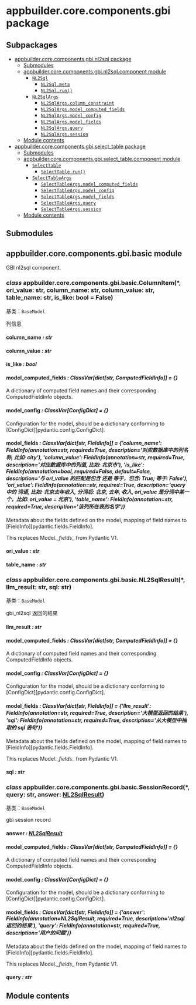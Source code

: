 # appbuilder.core.components.gbi package

## Subpackages

* [appbuilder.core.components.gbi.nl2sql package](appbuilder.core.components.gbi.nl2sql.md)
  * [Submodules](appbuilder.core.components.gbi.nl2sql.md#submodules)
  * [appbuilder.core.components.gbi.nl2sql.component module](appbuilder.core.components.gbi.nl2sql.md#module-appbuilder.core.components.gbi.nl2sql.component)
    * [`NL2Sql`](appbuilder.core.components.gbi.nl2sql.md#appbuilder.core.components.gbi.nl2sql.component.NL2Sql)
      * [`NL2Sql.meta`](appbuilder.core.components.gbi.nl2sql.md#appbuilder.core.components.gbi.nl2sql.component.NL2Sql.meta)
      * [`NL2Sql.run()`](appbuilder.core.components.gbi.nl2sql.md#appbuilder.core.components.gbi.nl2sql.component.NL2Sql.run)
    * [`NL2SqlArgs`](appbuilder.core.components.gbi.nl2sql.md#appbuilder.core.components.gbi.nl2sql.component.NL2SqlArgs)
      * [`NL2SqlArgs.column_constraint`](appbuilder.core.components.gbi.nl2sql.md#appbuilder.core.components.gbi.nl2sql.component.NL2SqlArgs.column_constraint)
      * [`NL2SqlArgs.model_computed_fields`](appbuilder.core.components.gbi.nl2sql.md#appbuilder.core.components.gbi.nl2sql.component.NL2SqlArgs.model_computed_fields)
      * [`NL2SqlArgs.model_config`](appbuilder.core.components.gbi.nl2sql.md#appbuilder.core.components.gbi.nl2sql.component.NL2SqlArgs.model_config)
      * [`NL2SqlArgs.model_fields`](appbuilder.core.components.gbi.nl2sql.md#appbuilder.core.components.gbi.nl2sql.component.NL2SqlArgs.model_fields)
      * [`NL2SqlArgs.query`](appbuilder.core.components.gbi.nl2sql.md#appbuilder.core.components.gbi.nl2sql.component.NL2SqlArgs.query)
      * [`NL2SqlArgs.session`](appbuilder.core.components.gbi.nl2sql.md#appbuilder.core.components.gbi.nl2sql.component.NL2SqlArgs.session)
  * [Module contents](appbuilder.core.components.gbi.nl2sql.md#module-appbuilder.core.components.gbi.nl2sql)
* [appbuilder.core.components.gbi.select_table package](appbuilder.core.components.gbi.select_table.md)
  * [Submodules](appbuilder.core.components.gbi.select_table.md#submodules)
  * [appbuilder.core.components.gbi.select_table.component module](appbuilder.core.components.gbi.select_table.md#module-appbuilder.core.components.gbi.select_table.component)
    * [`SelectTable`](appbuilder.core.components.gbi.select_table.md#appbuilder.core.components.gbi.select_table.component.SelectTable)
      * [`SelectTable.run()`](appbuilder.core.components.gbi.select_table.md#appbuilder.core.components.gbi.select_table.component.SelectTable.run)
    * [`SelectTableArgs`](appbuilder.core.components.gbi.select_table.md#appbuilder.core.components.gbi.select_table.component.SelectTableArgs)
      * [`SelectTableArgs.model_computed_fields`](appbuilder.core.components.gbi.select_table.md#appbuilder.core.components.gbi.select_table.component.SelectTableArgs.model_computed_fields)
      * [`SelectTableArgs.model_config`](appbuilder.core.components.gbi.select_table.md#appbuilder.core.components.gbi.select_table.component.SelectTableArgs.model_config)
      * [`SelectTableArgs.model_fields`](appbuilder.core.components.gbi.select_table.md#appbuilder.core.components.gbi.select_table.component.SelectTableArgs.model_fields)
      * [`SelectTableArgs.query`](appbuilder.core.components.gbi.select_table.md#appbuilder.core.components.gbi.select_table.component.SelectTableArgs.query)
      * [`SelectTableArgs.session`](appbuilder.core.components.gbi.select_table.md#appbuilder.core.components.gbi.select_table.component.SelectTableArgs.session)
  * [Module contents](appbuilder.core.components.gbi.select_table.md#module-appbuilder.core.components.gbi.select_table)

## Submodules

## appbuilder.core.components.gbi.basic module

GBI nl2sql component.

### *class* appbuilder.core.components.gbi.basic.ColumnItem(\*, ori_value: str, column_name: str, column_value: str, table_name: str, is_like: bool = False)

基类：`BaseModel`

列信息

#### column_name *: str*

#### column_value *: str*

#### is_like *: bool*

#### model_computed_fields *: ClassVar[dict[str, ComputedFieldInfo]]* *= {}*

A dictionary of computed field names and their corresponding ComputedFieldInfo objects.

#### model_config *: ClassVar[ConfigDict]* *= {}*

Configuration for the model, should be a dictionary conforming to [ConfigDict][pydantic.config.ConfigDict].

#### model_fields *: ClassVar[dict[str, FieldInfo]]* *= {'column_name': FieldInfo(annotation=str, required=True, description='对应数据库中的列名称, 比如: city'), 'column_value': FieldInfo(annotation=str, required=True, description='对应数据库中的列值, 比如: 北京市'), 'is_like': FieldInfo(annotation=bool, required=False, default=False, description='与 ori_value 的匹配是包含 还是 等于，包含: True; 等于: False'), 'ori_value': FieldInfo(annotation=str, required=True, description='query 中的 词语, 比如: 北京去年收入,  分词后: 北京, 去年, 收入, ori_value 是分词中某一个，比如: ori_value = 北京'), 'table_name': FieldInfo(annotation=str, required=True, description='该列所在表的名字')}*

Metadata about the fields defined on the model,
mapping of field names to [FieldInfo][pydantic.fields.FieldInfo].

This replaces Model._\_fields_\_ from Pydantic V1.

#### ori_value *: str*

#### table_name *: str*

### *class* appbuilder.core.components.gbi.basic.NL2SqlResult(\*, llm_result: str, sql: str)

基类：`BaseModel`

gbi_nl2sql 返回的结果

#### llm_result *: str*

#### model_computed_fields *: ClassVar[dict[str, ComputedFieldInfo]]* *= {}*

A dictionary of computed field names and their corresponding ComputedFieldInfo objects.

#### model_config *: ClassVar[ConfigDict]* *= {}*

Configuration for the model, should be a dictionary conforming to [ConfigDict][pydantic.config.ConfigDict].

#### model_fields *: ClassVar[dict[str, FieldInfo]]* *= {'llm_result': FieldInfo(annotation=str, required=True, description='大模型返回的结果'), 'sql': FieldInfo(annotation=str, required=True, description='从大模型中抽取的 sql 语句')}*

Metadata about the fields defined on the model,
mapping of field names to [FieldInfo][pydantic.fields.FieldInfo].

This replaces Model._\_fields_\_ from Pydantic V1.

#### sql *: str*

### *class* appbuilder.core.components.gbi.basic.SessionRecord(\*, query: str, answer: [NL2SqlResult](#appbuilder.core.components.gbi.basic.NL2SqlResult))

基类：`BaseModel`

gbi session record

#### answer *: [NL2SqlResult](#appbuilder.core.components.gbi.basic.NL2SqlResult)*

#### model_computed_fields *: ClassVar[dict[str, ComputedFieldInfo]]* *= {}*

A dictionary of computed field names and their corresponding ComputedFieldInfo objects.

#### model_config *: ClassVar[ConfigDict]* *= {}*

Configuration for the model, should be a dictionary conforming to [ConfigDict][pydantic.config.ConfigDict].

#### model_fields *: ClassVar[dict[str, FieldInfo]]* *= {'answer': FieldInfo(annotation=NL2SqlResult, required=True, description='nl2sql 返回的结果'), 'query': FieldInfo(annotation=str, required=True, description='用户的问题')}*

Metadata about the fields defined on the model,
mapping of field names to [FieldInfo][pydantic.fields.FieldInfo].

This replaces Model._\_fields_\_ from Pydantic V1.

#### query *: str*

## Module contents
